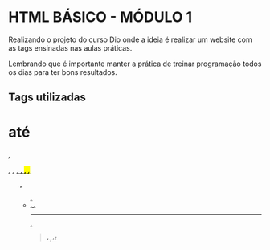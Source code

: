 
# HTML BÁSICO - MÓDULO 1

Realizando o projeto do curso Dio onde a ideia é realizar um website com as tags ensinadas nas aulas práticas. 

Lembrando que é importante manter a prática de treinar programação todos os dias para ter bons resultados.

<h2>Tags utilizadas</h2>
<p>
  <h1> até <h6>, <p>,  <i>, <u>, <strong>, <mark>, <small>, <ol>, <ul>, <li>, <a>, <hr>, <blockquote>, <sub>, <sup>, <del>, <abbr>
</p> 

